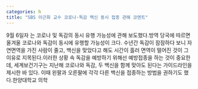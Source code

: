 ```yaml
---
categories: h
title: "SBS 이근화 교수 코로나·독감 백신 동시 접종 관해 코멘트"
---
```

9월 6일자 는 코로나 및 독감의 동시 유행 가능성에 관해 보도했다.방역 당국에 따르면 올겨울 코로나와 독감이 동시에 유행할 가능성이 크다. 수년간 독감이 잠잠하다 보니 자연면역을 가진 사람이 줄고, 백신을 맞았다고 해도 시간이 흘러 면역이 떨어진 것이 그 이유로 지목된다.이러한 상황 속 독감을 예방하기 위해선 예방접종을 하는 것이 중요한데, 세계보건기구는 지난해 코로나와 독감, 두 백신을 함께 맞아도 된다는 가이드라인을 제시한 바 있다. 이때 왼팔과 오른팔에 각각 다른 백신을 접종하는 방법을 권하기도 했다.한양대학교 의학